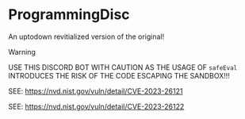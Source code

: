 # ProgrammingDisc
An uptodown revitialized version of the original!

> [!WARNING]
> USE THIS DISCORD BOT WITH CAUTION AS THE USAGE OF `safeEval` INTRODUCES THE RISK OF THE CODE ESCAPING THE SANDBOX!!!
> 
> SEE: https://nvd.nist.gov/vuln/detail/CVE-2023-26121
> 
> SEE: https://nvd.nist.gov/vuln/detail/CVE-2023-26122
